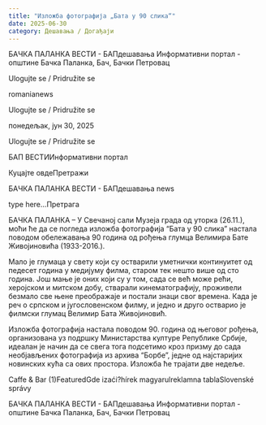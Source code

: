 ```yaml
---
title: "Изложба фотографија „Бата у 90 слика“"
date: 2025-06-30
category: Дешавања / Догађаји
---
```


БАЧКА ПАЛАНКА ВЕСТИ - БАПдешавања Информативни портал - општине Бачка Паланка, Бач, Бачки Петровац

Ulogujte se / Pridružite se

romanianews

Ulogujte se / Pridružite se

понедељак, јун 30, 2025

Ulogujte se / Pridružite se

БАП ВЕСТИИнформативни портал

Куцајте овдеПретражи

БАЧКА ПАЛАНКА ВЕСТИ - БАПдешавања news

type here...Претрага

БАЧКА ПАЛАНКА – У Свечаној сали Музеја града од уторка (26.11.), моћи ће да се погледа изложба фотографија “Бата у 90 слика” настала поводом обележавања 90 година од рођења глумца Велимира Бате Живојиновића (1933-2016.).

Мало је глумаца у свету који су остварили уметнички континуитет од педесет година у медијуму филма, старом тек нешто више од сто година. Још мање је оних који су у том, сада се већ може рећи, херојском и митском добу, стварали кинематографију, проживели безмало све њене преображаје и постали знаци свог времена.
Када је реч о српском и југословенском филму, и једно и друго остварио је филмски глумац Велимир Бата Живојиновић.


Изложба фотографија настала поводом 90. година од његовог рођења, организована уз подршку Министарства културе Републике Србије, идеалан је начин да се свега тога подсетимо кроз призму до сада необјављених фотографија из архива “Борбе”, једне од најстаријих новинских кућа са ових простора.
Изложба ће трајати две недеље.

Caffe & Bar (1)FeaturedGde izaći?hírek magyarulreklamna tablaSlovenské správy

БАЧКА ПАЛАНКА ВЕСТИ - БАПдешавања Информативни портал - општине Бачка Паланка, Бач, Бачки Петровац
